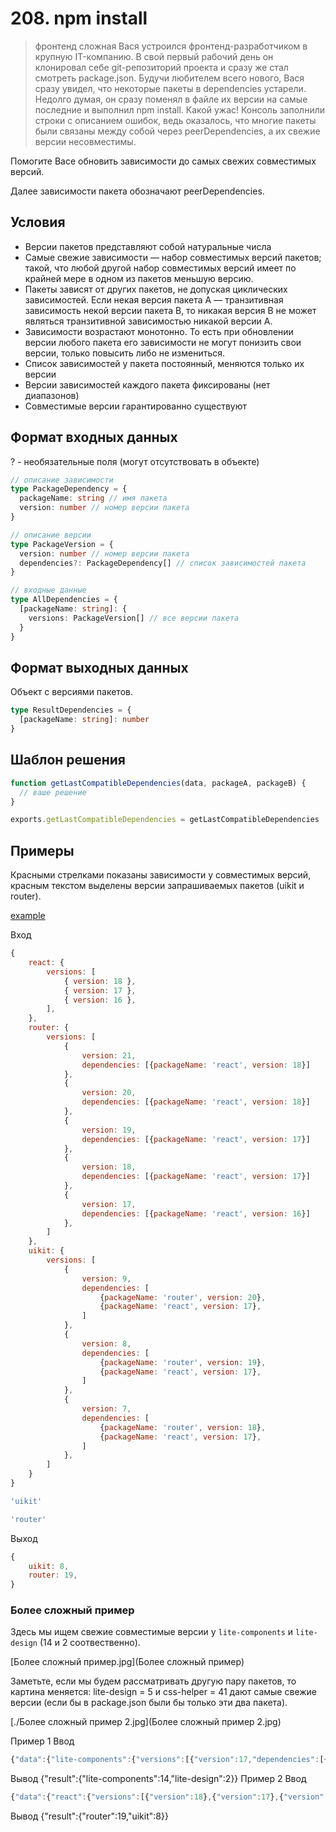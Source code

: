 # 208. npm install
> фронтенд сложная
Вася устроился фронтенд-разработчиком в крупную IT-компанию. В свой первый рабочий день он клонировал себе git-репозиторий проекта и сразу же стал смотреть package.json. Будучи любителем всего нового, Вася сразу увидел, что некоторые пакеты в dependencies устарели. Недолго думая, он сразу поменял в файле их версии на самые последние и выполнил npm install. Какой ужас! Консоль заполнили строки с описанием ошибок, ведь оказалось, что многие пакеты были связаны между собой через peerDependencies, а их свежие версии несовместимы.

Помогите Васе обновить зависимости до самых свежих совместимых версий.

Далее зависимости пакета обозначают peerDependencies.

## Условия
- Версии пакетов представляют собой натуральные числа
- Самые свежие зависимости — набор совместимых версий пакетов; такой, что любой другой набор совместимых версий имеет по крайней мере в одном из пакетов меньшую версию.
- Пакеты зависят от других пакетов, не допуская циклических зависимостей. Если некая версия пакета A — транзитивная зависимость некой версии пакета B, то никакая версия B не может являться транзитивной зависимостью никакой версии A.
- Зависимости возрастают монотонно. То есть при обновлении версии любого пакета его зависимости не могут понизить свои версии, только повысить либо не измениться.
- Список зависимостей у пакета постоянный, меняются только их версии
- Версии зависимостей каждого пакета фиксированы (нет диапазонов)
- Совместимые версии гарантированно существуют

## Формат входных данных
? - необязательные поля (могут отсутствовать в объекте)
```ts
// описание зависимости
type PackageDependency = {
  packageName: string // имя пакета
  version: number // номер версии пакета
}

// описание версии
type PackageVersion = {
  version: number // номер версии пакета
  dependencies?: PackageDependency[] // список зависимостей пакета
}

// входные данные 
type AllDependencies = {
  [packageName: string]: {
    versions: PackageVersion[] // все версии пакета
  }
}
```

## Формат выходных данных
Объект с версиями пакетов.

```ts
type ResultDependencies = {
  [packageName: string]: number
}
```

## Шаблон решения
```js
function getLastCompatibleDependencies(data, packageA, packageB) {
  // ваше решение
}

exports.getLastCompatibleDependencies = getLastCompatibleDependencies
```

## Примеры
Красными стрелками показаны зависимости у совместимых версий, красным текстом выделены версии запрашиваемых пакетов (uikit и router).

[example](./Пример.jpg)

Вход
```js
{
    react: {
        versions: [
            { version: 18 },
            { version: 17 },
            { version: 16 },
        ],
    },
    router: {
        versions: [
            {
                version: 21,
                dependencies: [{packageName: 'react', version: 18}]
            },
            {
                version: 20,
                dependencies: [{packageName: 'react', version: 18}]
            },
            {
                version: 19,
                dependencies: [{packageName: 'react', version: 17}]
            },
            {
                version: 18,
                dependencies: [{packageName: 'react', version: 17}]
            },
            {
                version: 17,
                dependencies: [{packageName: 'react', version: 16}]
            },
        ]
    },
    uikit: {
        versions: [
            {
                version: 9,
                dependencies: [
                    {packageName: 'router', version: 20},
                    {packageName: 'react', version: 17},
                ]
            },
            {
                version: 8,
                dependencies: [
                    {packageName: 'router', version: 19},
                    {packageName: 'react', version: 17},
                ]
            },
            {
                version: 7,
                dependencies: [
                    {packageName: 'router', version: 18},
                    {packageName: 'react', version: 17},
                ]
            },
        ]
    }
}
```
```js
'uikit'
```
```js
'router'
```

Выход
```js
{
    uikit: 8,
    router: 19,
}
```
### Более сложный пример

Здесь мы ищем свежие совместимые версии у `lite-components` и `lite-design` (14 и 2 соотвественно).

[Более сложный пример.jpg](Более сложный пример)

Заметьте, если мы будем рассматривать другую пару пакетов, то картина меняется: lite-design = 5 и css-helper = 41 дают самые свежие версии (если бы в package.json были бы только эти два пакета).

[./Более сложный пример 2.jpg](Более сложный пример 2.jpg)

Пример 1
Ввод
```js
{"data":{"lite-components":{"versions":[{"version":17,"dependencies":[{"packageName":"pretty-colors","version":198}]},{"version":16,"dependencies":[{"packageName":"pretty-colors","version":198}]},{"version":15,"dependencies":[{"packageName":"pretty-colors","version":197}]},{"version":14,"dependencies":[{"packageName":"pretty-colors","version":196}]},{"version":13,"dependencies":[{"packageName":"pretty-colors","version":196}]},{"version":12,"dependencies":[{"packageName":"pretty-colors","version":196}]}]},"lite-design":{"versions":[{"version":5,"dependencies":[{"packageName":"css-helper","version":41}]},{"version":4,"dependencies":[{"packageName":"css-helper","version":39}]},{"version":3,"dependencies":[{"packageName":"css-helper","version":39}]},{"version":2,"dependencies":[{"packageName":"css-helper","version":36}]},{"version":1,"dependencies":[{"packageName":"css-helper","version":33}]}]},"pretty-colors":{"versions":[{"version":198,"dependencies":[{"packageName":"css-helper","version":40}]},{"version":197,"dependencies":[{"packageName":"css-helper","version":38}]},{"version":196,"dependencies":[{"packageName":"css-helper","version":36}]},{"version":195,"dependencies":[{"packageName":"css-helper","version":36}]},{"version":194,"dependencies":[{"packageName":"css-helper","version":35}]}]},"css-helper":{"versions":[{"version":41},{"version":40},{"version":39},{"version":38},{"version":37},{"version":36},{"version":35},{"version":34},{"version":33}]}},"packageA":"lite-components","packageB":"lite-design"}
```
Вывод
{"result":{"lite-components":14,"lite-design":2}}
Пример 2
Ввод
```js
{"data":{"react":{"versions":[{"version":18},{"version":17},{"version":16}]},"router":{"versions":[{"version":21,"dependencies":[{"packageName":"react","version":18}]},{"version":20,"dependencies":[{"packageName":"react","version":18}]},{"version":19,"dependencies":[{"packageName":"react","version":17}]},{"version":18,"dependencies":[{"packageName":"react","version":17}]},{"version":17,"dependencies":[{"packageName":"react","version":16}]}]},"uikit":{"versions":[{"version":9,"dependencies":[{"packageName":"router","version":20},{"packageName":"react","version":17}]},{"version":8,"dependencies":[{"packageName":"router","version":19},{"packageName":"react","version":17}]},{"version":7,"dependencies":[{"packageName":"router","version":18},{"packageName":"react","version":17}]}]}},"packageA":"router","packageB":"uikit"}
```
Вывод
{"result":{"router":19,"uikit":8}}